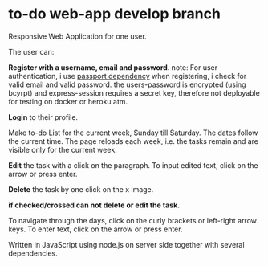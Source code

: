 # to-do web-app develop branch
Responsive Web Application for one user.
 
The user can:

 **Register with a username, email and password**. 
note: For user authentication, i use [passport dependency](http://www.passportjs.org/docs/) when registering, i check for valid email and valid password. the users-password is encrypted (using bcyrpt) and express-session requires a secret key, therefore not deployable for testing on docker or heroku atm. 

**Login** to their profile.

Make to-do List for the current week, Sunday till Saturday. The dates follow the current time.
The page reloads each week, i.e. the tasks remain and are visible only for the current week.

**Edit** the task with a click on the paragraph. To input edited text, click on the arrow or press enter.

**Delete** the task by one click on the x image.

**if checked/crossed can not delete or edit the task.**

To navigate through the days, click on the curly brackets or left-right arrow keys. 
To enter text, click on the arrow or press enter.

Written in JavaScript using node.js on server side together with several dependencies.
